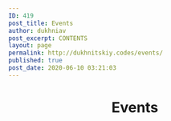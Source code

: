 ```yaml
---
ID: 419
post_title: Events
author: dukhniav
post_excerpt: CONTENTS
layout: page
permalink: http://dukhnitskiy.codes/events/
published: true
post_date: 2020-06-10 03:21:03
---
```

<h1 style="text-align: center;">Events</h1>